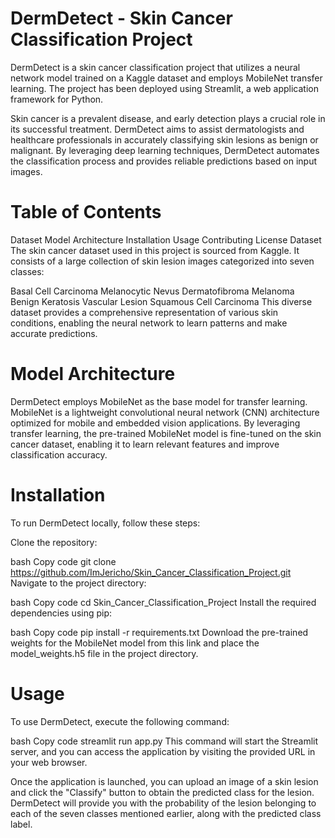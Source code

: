# DermDetect - Skin Cancer Classification Project

DermDetect is a skin cancer classification project that utilizes a neural network model trained on a Kaggle dataset and employs MobileNet transfer learning. The project has been deployed using Streamlit, a web application framework for Python.

Skin cancer is a prevalent disease, and early detection plays a crucial role in its successful treatment. DermDetect aims to assist dermatologists and healthcare professionals in accurately classifying skin lesions as benign or malignant. By leveraging deep learning techniques, DermDetect automates the classification process and provides reliable predictions based on input images.

# Table of Contents
Dataset
Model Architecture
Installation
Usage
Contributing
License
Dataset
The skin cancer dataset used in this project is sourced from Kaggle. It consists of a large collection of skin lesion images categorized into seven classes:

Basal Cell Carcinoma
Melanocytic Nevus
Dermatofibroma
Melanoma
Benign Keratosis
Vascular Lesion
Squamous Cell Carcinoma
This diverse dataset provides a comprehensive representation of various skin conditions, enabling the neural network to learn patterns and make accurate predictions.

# Model Architecture
DermDetect employs MobileNet as the base model for transfer learning. MobileNet is a lightweight convolutional neural network (CNN) architecture optimized for mobile and embedded vision applications. By leveraging transfer learning, the pre-trained MobileNet model is fine-tuned on the skin cancer dataset, enabling it to learn relevant features and improve classification accuracy.

# Installation
To run DermDetect locally, follow these steps:

Clone the repository:

bash
Copy code
git clone https://github.com/ImJericho/Skin_Cancer_Classification_Project.git
Navigate to the project directory:

bash
Copy code
cd Skin_Cancer_Classification_Project
Install the required dependencies using pip:

bash
Copy code
pip install -r requirements.txt
Download the pre-trained weights for the MobileNet model from this link and place the model_weights.h5 file in the project directory.

# Usage
To use DermDetect, execute the following command:

bash
Copy code
streamlit run app.py
This command will start the Streamlit server, and you can access the application by visiting the provided URL in your web browser.

Once the application is launched, you can upload an image of a skin lesion and click the "Classify" button to obtain the predicted class for the lesion. DermDetect will provide you with the probability of the lesion belonging to each of the seven classes mentioned earlier, along with the predicted class label.

